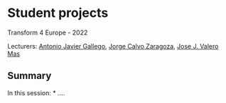 # Student projects

Transform 4 Europe - 2022

Lecturers: [Antonio Javier Gallego](mailto:jgallego@dlsi.ua.es), [Jorge Calvo Zaragoza](mailto:jcalvo@dlsi.ua.es), [Jose J. Valero Mas](mailto:jjvalero@dlsi.ua.es)

## Summary
In this session:
    * ....